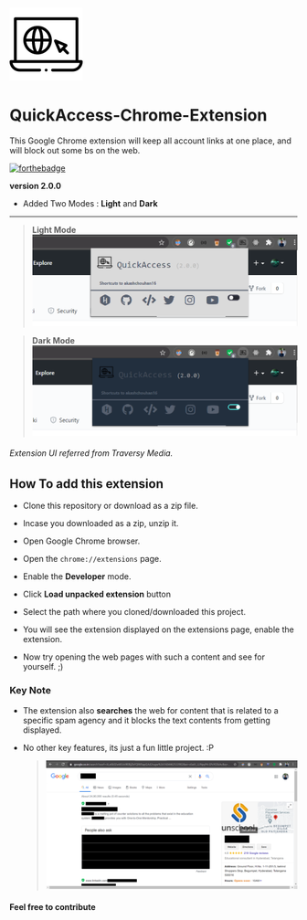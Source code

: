 ### ![app-icon](/surf.png)

# QuickAccess-Chrome-Extension

This Google Chrome extension will keep all account links at one place, and will block out some bs on the web.

[![forthebadge](https://forthebadge.com/images/badges/powered-by-black-magic.svg)](https://forthebadge.com)

**version 2.0.0**

- Added Two Modes : **Light** and **Dark**

---

> **Light Mode** ![extension preview](/images/extensionV2-light.png)

> **Dark Mode** ![extension preview](/images/extensionV2-dark.png)

###### Extension UI referred from Traversy Media.

## How To add this extension

- Clone this repository or download as a zip file.
- Incase you downloaded as a zip, unzip it.
- Open Google Chrome browser.
- Open the `chrome://extensions` page.
- Enable the **Developer** mode.
- Click **Load unpacked extension** button
- Select the path where you cloned/downloaded this project.

- You will see the extension displayed on the extensions page, enable the extension.
- Now try opening the web pages with such a content and see for yourself. ;)

### Key Note

- The extension also **searches** the web for content that is related to a specific spam agency and it blocks the text contents from getting displayed.

- No other key features, its just a fun little project. :P
  > ![preview](/images/preview_ContentBlocker.png)


#### Feel free to contribute
